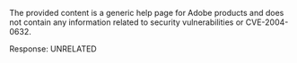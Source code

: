 The provided content is a generic help page for Adobe products and does not contain any information related to security vulnerabilities or CVE-2004-0632.

Response: UNRELATED